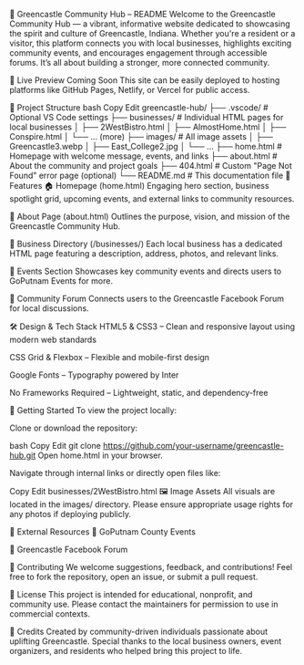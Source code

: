 🌿 Greencastle Community Hub – README
Welcome to the Greencastle Community Hub — a vibrant, informative website dedicated to showcasing the spirit and culture of Greencastle, Indiana. Whether you're a resident or a visitor, this platform connects you with local businesses, highlights exciting community events, and encourages engagement through accessible forums. It’s all about building a stronger, more connected community.

🔗 Live Preview
Coming Soon
This site can be easily deployed to hosting platforms like GitHub Pages, Netlify, or Vercel for public access.

📁 Project Structure
bash
Copy
Edit
greencastle-hub/
├── .vscode/                 # Optional VS Code settings
├── businesses/              # Individual HTML pages for local businesses
│   ├── 2WestBistro.html
│   ├── AlmostHome.html
│   ├── Conspire.html
│   └── ... (more)
├── images/                  # All image assets
│   ├── Greencastle3.webp
│   ├── East_College2.jpg
│   └── ...
├── home.html                # Homepage with welcome message, events, and links
├── about.html               # About the community and project goals
├── 404.html                 # Custom "Page Not Found" error page (optional)
└── README.md                # This documentation file
🌟 Features
🏠 Homepage (home.html)
Engaging hero section, business spotlight grid, upcoming events, and external links to community resources.

👥 About Page (about.html)
Outlines the purpose, vision, and mission of the Greencastle Community Hub.

🏪 Business Directory (/businesses/)
Each local business has a dedicated HTML page featuring a description, address, photos, and relevant links.

🎉 Events Section
Showcases key community events and directs users to GoPutnam Events for more.

💬 Community Forum
Connects users to the Greencastle Facebook Forum for local discussions.

🛠️ Design & Tech Stack
HTML5 & CSS3 – Clean and responsive layout using modern web standards

CSS Grid & Flexbox – Flexible and mobile-first design

Google Fonts – Typography powered by Inter

No Frameworks Required – Lightweight, static, and dependency-free

🚀 Getting Started
To view the project locally:

Clone or download the repository:

bash
Copy
Edit
git clone https://github.com/your-username/greencastle-hub.git
Open home.html in your browser.

Navigate through internal links or directly open files like:

Copy
Edit
businesses/2WestBistro.html
🖼️ Image Assets
All visuals are located in the images/ directory.
Please ensure appropriate usage rights for any photos if deploying publicly.

🔗 External Resources
📅 GoPutnam County Events

💬 Greencastle Facebook Forum

🤝 Contributing
We welcome suggestions, feedback, and contributions!
Feel free to fork the repository, open an issue, or submit a pull request.

📄 License
This project is intended for educational, nonprofit, and community use.
Please contact the maintainers for permission to use in commercial contexts.

🙌 Credits
Created by community-driven individuals passionate about uplifting Greencastle.
Special thanks to the local business owners, event organizers, and residents who helped bring this project to life.
